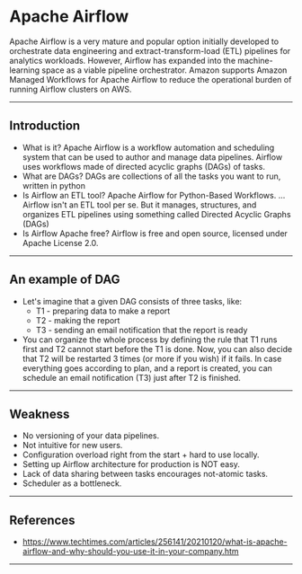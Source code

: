 # Apache Airflow
Apache Airflow is a very mature and popular option initially developed to orchestrate data engineering and extract-transform-load (ETL) pipelines for analytics workloads. However, Airflow has expanded into the machine-learning space as a viable pipeline orchestrator. Amazon supports Amazon Managed Workflows for Apache Airflow to reduce the operational burden of running Airflow clusters on AWS.
***

## Introduction
- What is it? Apache Airflow is a workflow automation and scheduling system that can be used to author and manage data pipelines. Airflow uses workflows made of directed acyclic graphs (DAGs) of tasks.
- What are DAGs? DAGs are collections of all the tasks you want to run, written in python
- Is Airflow an ETL tool? Apache Airflow for Python-Based Workflows. ... Airflow isn't an ETL tool per se. But it manages, structures, and organizes ETL pipelines using something called Directed Acyclic Graphs (DAGs)
- Is Airflow Apache free? Airflow is free and open source, licensed under Apache License 2.0.
***

## An example of DAG
- Let's imagine that a given DAG consists of three tasks, like: 
  - T1 - preparing data to make a report 
  - T2 - making the report 
  - T3 - sending an email notification that the report is ready 
- You can organize the whole process by defining the rule that T1 runs first and T2 cannot start before the T1 is done. Now, you can also decide that T2 will be restarted 3 times (or more if you wish) if it fails. In case everything goes according to plan, and a report is created, you can schedule an email notification (T3) just after T2 is finished.
***

## Weakness
- No versioning of your data pipelines.
- Not intuitive for new users.
- Configuration overload right from the start + hard to use locally. 
- Setting up Airflow architecture for production is NOT easy.
- Lack of data sharing between tasks encourages not-atomic tasks.
- Scheduler as a bottleneck.
***

## References
- https://www.techtimes.com/articles/256141/20210120/what-is-apache-airflow-and-why-should-you-use-it-in-your-company.htm 
***
